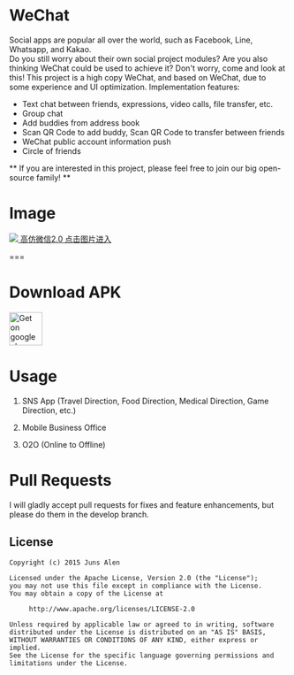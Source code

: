 WeChat
===
Social apps are popular all over the world, such as Facebook, Line, Whatsapp, and Kakao.     
Do you still worry about their own social project modules? Are you also thinking WeChat could be used to achieve it? Don't worry, come and look at this!
This project is a high copy WeChat, and based on WeChat, due to some experience and UI optimization. Implementation features:  
-  Text chat between friends, expressions, video calls, file transfer, etc. 
-  Group chat
-  Add buddies from address book
-  Scan QR Code to add buddy, Scan QR Code to transfer between friends
-  WeChat public account information push
-  Circle of friends

** If you are interested in this project, please feel free to join our big open-source family! **
 

Image
===
<a href="https://github.com/motianhuo/wechat/tree/wechat2.0" alt="高仿微信2.0">
<img   src="https://raw.githubusercontent.com/motianhuo/wechat/wechat2.0/pic_hd.jpg" />
</a>
<a href="https://github.com/motianhuo/wechat/tree/wechat2.0" alt="高仿微信2.0">
高仿微信2.0 点击图片进入
</a>


===






Download APK
===

<a href="https://raw.githubusercontent.com/motianhuo/wechat/master/WeChat/bin/WeChat.apk">
 <img src="https://camo.githubusercontent.com/bdaf711a93d64d0bb5e5abfc346a8b84ea47f164/68747470733a2f2f706c61792e676f6f676c652e636f6d2f696e746c2f656e5f75732f6261646765732f696d616765732f67656e657269632f656e2d706c61792d62616467652e706e67" alt="Get on google play" height="60" border="0" data-canonical-src="https://play.google.com/intl/en_us/badges/images/generic/en-play-badge.png" style="max-width:100%;">
</a>


Usage
===
 1. SNS App (Travel Direction, Food Direction, Medical Direction, Game Direction, etc.)     
 
 2. Mobile Business Office

 3. O2O (Online to Offline)
 
Pull Requests
===
I will gladly accept pull requests for fixes and feature enhancements, but please do them in the develop branch.

License
-------
    Copyright (c) 2015 Juns Alen

    Licensed under the Apache License, Version 2.0 (the "License");
    you may not use this file except in compliance with the License.
    You may obtain a copy of the License at

         http://www.apache.org/licenses/LICENSE-2.0

    Unless required by applicable law or agreed to in writing, software
    distributed under the License is distributed on an "AS IS" BASIS,
    WITHOUT WARRANTIES OR CONDITIONS OF ANY KIND, either express or implied.
    See the License for the specific language governing permissions and
    limitations under the License.
